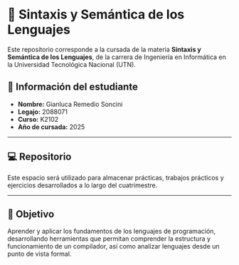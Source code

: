 # 📘 Sintaxis y Semántica de los Lenguajes

Este repositorio corresponde a la cursada de la materia **Sintaxis y Semántica de los Lenguajes**, de la carrera de Ingeniería en Informática en la Universidad Tecnológica Nacional (UTN).

## 📌 Información del estudiante

- **Nombre:** Gianluca Remedio Soncini  
- **Legajo:** 2088071  
- **Curso:** K2102  
- **Año de cursada:** 2025  

---

## 💻 Repositorio

Este espacio será utilizado para almacenar prácticas, trabajos prácticos y ejercicios desarrollados a lo largo del cuatrimestre.

---

## 🚀 Objetivo

Aprender y aplicar los fundamentos de los lenguajes de programación, desarrollando herramientas que permitan comprender la estructura y funcionamiento de un compilador, así como analizar lenguajes desde un punto de vista formal.

